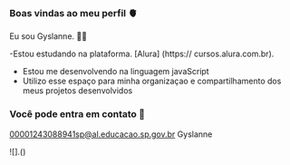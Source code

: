 ### Boas vindas ao meu perfil 🫀

Eu sou Gyslanne. 👩‍🦱

-Estou estudando na plataforma. [Alura] (https:// cursos.alura.com.br).
- Estou me desenvolvendo na linguagem javaScript
- Utilizo esse espaço para minha organizaçao e compartilhamento dos meus projetos desenvolvidos




### Você pode entra em contato 📧

00001243088941sp@al.educacao.sp.gov.br
Gyslanne 



![].()
